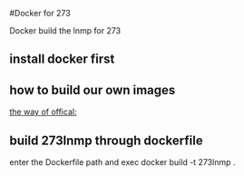 #Docker for 273 

Docker build the lnmp for 273

## install docker first

[CentOS]: (https://docs.docker.com/installation/centos/)
[Ubuntu]: (https://docs.docker.com/installation/ubuntulinux/)
[Mac]:(://docs.docker.com/installation/mac/)
[more...]:(https://docs.docker.com/installation/)

## how to build our own images

[the way of offical:](https://docs.docker.com/userguide/dockerimages/#creating-our-own-images)


## build 273lnmp  through dockerfile
enter the Dockerfile path and exec
docker build -t 273lnmp .





